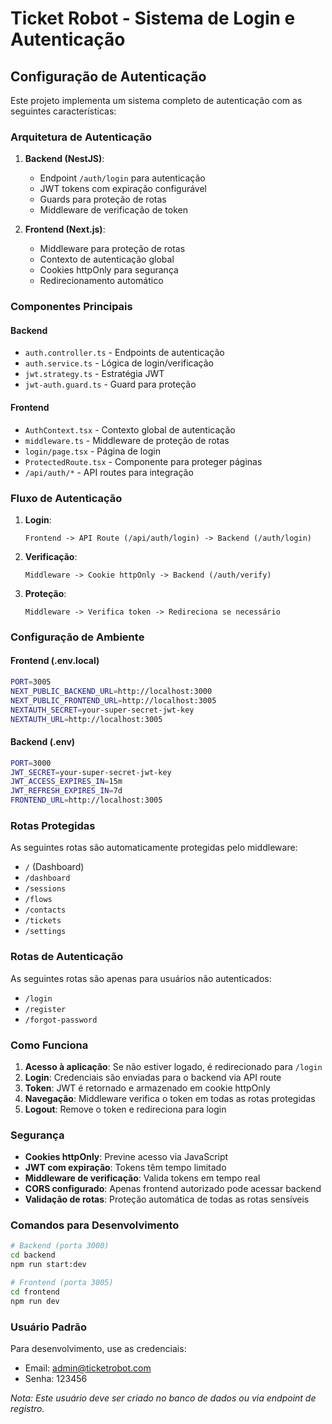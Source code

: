 # Ticket Robot - Sistema de Login e Autenticação

## Configuração de Autenticação

Este projeto implementa um sistema completo de autenticação com as seguintes características:

### Arquitetura de Autenticação

1. **Backend (NestJS)**:

   - Endpoint `/auth/login` para autenticação
   - JWT tokens com expiração configurável
   - Guards para proteção de rotas
   - Middleware de verificação de token

2. **Frontend (Next.js)**:
   - Middleware para proteção de rotas
   - Contexto de autenticação global
   - Cookies httpOnly para segurança
   - Redirecionamento automático

### Componentes Principais

#### Backend

- `auth.controller.ts` - Endpoints de autenticação
- `auth.service.ts` - Lógica de login/verificação
- `jwt.strategy.ts` - Estratégia JWT
- `jwt-auth.guard.ts` - Guard para proteção

#### Frontend

- `AuthContext.tsx` - Contexto global de autenticação
- `middleware.ts` - Middleware de proteção de rotas
- `login/page.tsx` - Página de login
- `ProtectedRoute.tsx` - Componente para proteger páginas
- `/api/auth/*` - API routes para integração

### Fluxo de Autenticação

1. **Login**:

   ```
   Frontend -> API Route (/api/auth/login) -> Backend (/auth/login)
   ```

2. **Verificação**:

   ```
   Middleware -> Cookie httpOnly -> Backend (/auth/verify)
   ```

3. **Proteção**:
   ```
   Middleware -> Verifica token -> Redireciona se necessário
   ```

### Configuração de Ambiente

#### Frontend (.env.local)

```bash
PORT=3005
NEXT_PUBLIC_BACKEND_URL=http://localhost:3000
NEXT_PUBLIC_FRONTEND_URL=http://localhost:3005
NEXTAUTH_SECRET=your-super-secret-jwt-key
NEXTAUTH_URL=http://localhost:3005
```

#### Backend (.env)

```bash
PORT=3000
JWT_SECRET=your-super-secret-jwt-key
JWT_ACCESS_EXPIRES_IN=15m
JWT_REFRESH_EXPIRES_IN=7d
FRONTEND_URL=http://localhost:3005
```

### Rotas Protegidas

As seguintes rotas são automaticamente protegidas pelo middleware:

- `/` (Dashboard)
- `/dashboard`
- `/sessions`
- `/flows`
- `/contacts`
- `/tickets`
- `/settings`

### Rotas de Autenticação

As seguintes rotas são apenas para usuários não autenticados:

- `/login`
- `/register`
- `/forgot-password`

### Como Funciona

1. **Acesso à aplicação**: Se não estiver logado, é redirecionado para `/login`
2. **Login**: Credenciais são enviadas para o backend via API route
3. **Token**: JWT é retornado e armazenado em cookie httpOnly
4. **Navegação**: Middleware verifica o token em todas as rotas protegidas
5. **Logout**: Remove o token e redireciona para login

### Segurança

- **Cookies httpOnly**: Previne acesso via JavaScript
- **JWT com expiração**: Tokens têm tempo limitado
- **Middleware de verificação**: Valida tokens em tempo real
- **CORS configurado**: Apenas frontend autorizado pode acessar backend
- **Validação de rotas**: Proteção automática de todas as rotas sensíveis

### Comandos para Desenvolvimento

```bash
# Backend (porta 3000)
cd backend
npm run start:dev

# Frontend (porta 3005)
cd frontend
npm run dev
```

### Usuário Padrão

Para desenvolvimento, use as credenciais:

- Email: admin@ticketrobot.com
- Senha: 123456

_Nota: Este usuário deve ser criado no banco de dados ou via endpoint de registro._

